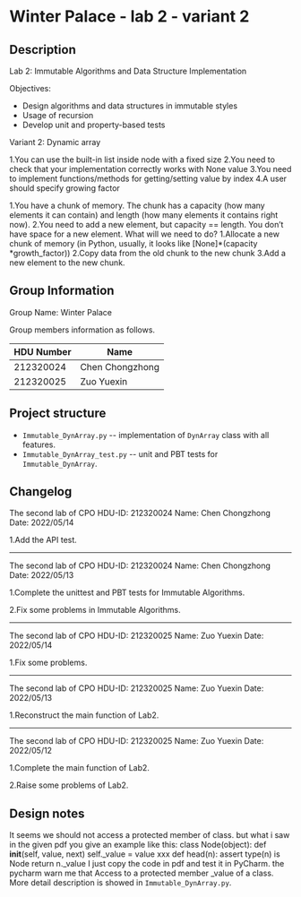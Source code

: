 # Winter Palace - lab 2 - variant 2

## Description

Lab 2: Immutable Algorithms and Data Structure Implementation

Objectives:

- Design algorithms and data structures in immutable styles
- Usage of recursion
- Develop unit and property-based tests

Variant 2:  Dynamic array

1.You can use the built-in list inside node with a fixed size
2.You need to check that your implementation correctly works
with None value
3.You need to implement functions/methods for getting/setting
value by index
4.A user should specify growing factor

1.You have a chunk of memory. The chunk has a capacity
(how many elements it can contain) and length
(how many elements it contains right now).
2.You need to add a new element, but capacity == length.
  You don’t have space for a new element. What will we need to do?
  1.Allocate a new chunk of memory (in Python, usually,
  it looks like [None]*(capacity *growth_factor))
  2.Copy data from the old chunk to the new chunk
  3.Add a new element to the new chunk.

## Group Information

Group Name: Winter Palace

Group members information as follows.

| HDU Number | Name            |
| ---------- | --------------- |
| 212320024  | Chen Chongzhong |
| 212320025  | Zuo Yuexin      |

## Project structure

- `Immutable_DynArray.py` -- implementation of `DynArray` class with all features.
- `Immutable_DynArray_test.py` -- unit and PBT tests for `Immutable_DynArray`.

## Changelog

The second lab of CPO
HDU-ID: 212320024
Name: Chen Chongzhong
Date: 2022/05/14

1.Add the API test.

---

The second lab of CPO
HDU-ID: 212320024
Name: Chen Chongzhong
Date: 2022/05/13

1.Complete the unittest and PBT tests for Immutable Algorithms.

2.Fix some problems in Immutable Algorithms.

---

The second lab of CPO
HDU-ID: 212320025
Name: Zuo Yuexin
Date: 2022/05/14

1.Fix some problems.

---

The second lab of CPO
HDU-ID: 212320025
Name: Zuo Yuexin
Date: 2022/05/13

1.Reconstruct the main function of Lab2.

---

The second lab of CPO
HDU-ID: 212320025
Name: Zuo Yuexin
Date: 2022/05/12

1.Complete the main function of Lab2.

2.Raise some problems of Lab2.

## Design notes

It seems we should not access a protected member of class.
but what i saw in the given pdf you give an example like this:
  class Node(object):
    def __init__(self, value, next)
      self._value = value
      xxx
    def head(n):
      assert type(n) is Node
      return n._value
I just copy the code in pdf and test it in PyCharm.
the pycharm warn me that Access to a protected member _value of a class.
More detail description is showed in `Immutable_DynArray.py`.

